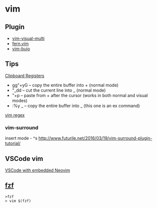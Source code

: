 # vim

## Plugin
- [vim-visual-multi](https://github.com/mg979/vim-visual-multi)
- [fern.vim](https://github.com/lambdalisue/fern.vim)
- [vim-bujo]( https://github.com/vuciv/vim-bujo )

## Tips
[Clipboard Registers](https://vim.fandom.com/wiki/Accessing_the_system_clipboard)

- gg"+yG – copy the entire buffer into + (normal mode)
- "_dd – cut the current line into _ (normal mode)
- "+p – paste from + after the cursor (works in both normal and visual modes)
- :%y _ – copy the entire buffer into _ (this one is an ex command)

[vim regex](http://vimregex.com/)

### vim-surround
insert mode - ^s<tag>
http://www.futurile.net/2016/03/19/vim-surround-plugin-tutorial/

## VSCode vim
[VSCode with embedded Neovim](https://www.youtube.com/watch?v=g4dXZ0RQWdw&t=4s)

## [fzf](https://www.youtube.com/watch?v=r_eJvqBDzPo&t=653s)
```
>fzf
> vim $(fzf)
```

